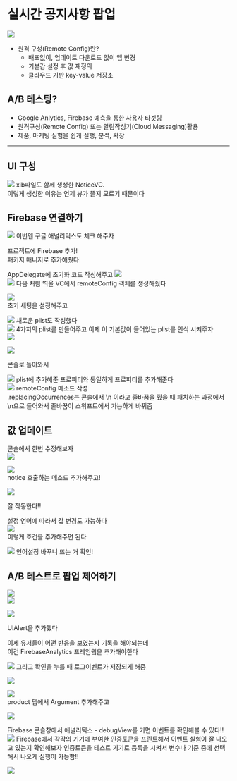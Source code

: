 # 실시간 공지사항 팝업
![](https://velog.velcdn.com/images/woojusm/post/cc4df99c-2c90-4c00-9cf1-4ccfba68bc47/image.png)


* 원격 구성(Remote Config)란?
  * 배포없이, 업데이트 다운로드 없이 앱 변경
  * 기본갑 설정 후 값 재정의
  * 클라우드 기반 key-value 저장소  

## A/B 테스팅?
* Google Anlytics, Firebase 예측을 통한 사용자 타겟팅
* 원격구성(Remote Config) 또는 알림작성기(Cloud Messaging)활용
* 제품, 마케팅 실험을 쉽게 실행, 분석, 확장  
___
## UI 구성

![](https://velog.velcdn.com/images/woojusm/post/d10ae1a9-3997-4a9e-b257-079f45ee1697/image.png)
xib파일도 함께 생성한 NoticeVC.  
이렇게 생성한 이유는 언제 뷰가 뜰지 모르기 때문이다  

## Firebase 연결하기

![](https://velog.velcdn.com/images/woojusm/post/764c50c7-3411-47ae-83f8-8dc9fd255df0/image.png)
이번엔 구글 애널리틱스도 체크 해주자  

프로젝트에 Firebase 추가!  
패키지 매니저로 추가해줬다  

AppDelegate에 초기화 코드 작성해주고
![](https://velog.velcdn.com/images/woojusm/post/62e2e2ca-5ec8-498c-9158-df1b454f3d90/image.png)  
![](https://velog.velcdn.com/images/woojusm/post/a439025f-c994-4cc0-a637-4548120895e6/image.png)
다음 처읨 띄울 VC에서 remoteConfig 객체를 생성해줬다  

![](https://velog.velcdn.com/images/woojusm/post/f72ccf22-2a57-47fc-922c-bf98ea052212/image.png)  
초기 세팅을 설정해주고  


![](https://velog.velcdn.com/images/woojusm/post/93749aff-fef7-40fa-b8e2-091d22d5cbe0/image.png)
새로운 plist도 작성했다  
![](https://velog.velcdn.com/images/woojusm/post/c991dfed-6acd-46e6-abb6-d3841d514203/image.png)
4가지의 plist를 만들어주고 이제 이 기본값이 들어있는 plist를 인식 시켜주자  
![](https://velog.velcdn.com/images/woojusm/post/d57f62ca-9a21-4890-888b-599acabc57a8/image.png)


![](https://velog.velcdn.com/images/woojusm/post/efac75fc-c348-4f93-8875-8e7511ae53e3/image.png)

콘솔로 돌아와서


![](https://velog.velcdn.com/images/woojusm/post/655d20a9-a06b-4b6f-a52b-60abe392e944/image.png)
plist에 추가해준 프로퍼티와 동일하게 프로퍼티를 추가해준다  
![](https://velog.velcdn.com/images/woojusm/post/89b1ebcc-1b43-445d-b391-26bc0eec502f/image.png)
remoteConfig 메소드 작성  
.replacingOccurrences는 콘솔에서 \n 이라고 줄바꿈을 줬을 때 패치하는 과정에서 \\n으로 들어와서 줄바꿈이 스위프트에서 가능하게 바꿔줌  


## 값 업데이트

콘솔에서 한번 수정해보자  
![](https://velog.velcdn.com/images/woojusm/post/7c07dba8-a624-436b-be38-23752c1d034f/image.png)


![](https://velog.velcdn.com/images/woojusm/post/be8403c5-1779-424a-b6be-fa64a20e5b10/image.png)  
notice 호출하는 메소드 추가해주고!  


![](https://velog.velcdn.com/images/woojusm/post/dce92b8b-e34e-4173-a097-c95fe9834424/image.png)

잘 작동한다!!  

설정 언어에 따라서 값 변경도 가능하다  
![](https://velog.velcdn.com/images/woojusm/post/af23f260-9b20-4bc1-af44-c926caf4c380/image.png)  
이렇게 조건을 추가해주면 된다  

![](https://velog.velcdn.com/images/woojusm/post/d3920f9b-6d7d-4f7e-91cd-fb8b4cd6d9d4/image.png)
언어설정 바꾸니 뜨는 거 확인!  

## A/B 테스트로 팝업 제어하기

![](https://velog.velcdn.com/images/woojusm/post/c9a2e1b3-9132-4f55-8d0f-b6767cb904f9/image.png)  
![](https://velog.velcdn.com/images/woojusm/post/f512745d-3472-4640-8fd6-fa9bd8e01dc0/image.png)


![](https://velog.velcdn.com/images/woojusm/post/88b64ff5-90c1-4b6d-afea-3ea86e32d0dc/image.png)

UIAlert을 추가했다  

이제 유저들이 어떤 반응을 보였는지 기록을 해야되는데  
이건 FirebaseAnalytics 프레임웤을 추가해야한다  

![](https://velog.velcdn.com/images/woojusm/post/071c776d-404a-4df2-932c-9e771e8aa691/image.png)
그리고 확인을 누를 때 로그이벤트가 저장되게 해줌  

![](https://velog.velcdn.com/images/woojusm/post/c44c4e6e-53e2-4357-803c-b65435463782/image.png)

![](https://velog.velcdn.com/images/woojusm/post/f1dac49e-9024-4f5b-881e-ce6aed3ee448/image.png)  
product 탭에서  Argument 추가해주고  

![](https://velog.velcdn.com/images/woojusm/post/83a8bb2f-09be-44b9-913c-67242ca0a4bb/image.png)

Firebase 콘솔창에서 애널리틱스 - debugView를 키면 이벤트를 확인해볼 수 있다!!  
![](https://velog.velcdn.com/images/woojusm/post/b02438cd-f71a-49b6-ad1c-143dd98f8292/image.png)
Firebase에서 각각의 기기에 부여한 인증토큰을 프린트해서 이벤트 실험이 잘 나오고 있는지 확인해보자 
인증토큰을 테스트 기기로 등록을 시켜서 변수나 기준 중에 선택해서 나오게 실행이 가능함!!  

![](https://velog.velcdn.com/images/woojusm/post/005c7a9c-1b6d-4602-92a3-27aecfc9c200/image.png)
